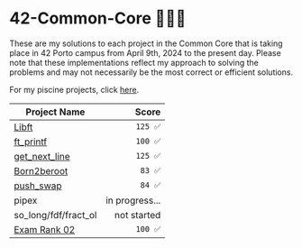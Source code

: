 # 42-Common-Core 👨🏻‍💻

These are my solutions to each project in the Common Core that is taking place in 42 Porto campus from April 9th, 2024 to the present day. Please note that these implementations reflect my approach to solving the problems and may not necessarily be the most correct or efficient solutions.

For my piscine projects, click [here](https://github.com/podefteza/42-C-Piscine).

| Project Name             |  Score  |
|-------------------------|--------:|
| [Libft](https://github.com/podefteza/libft)                   | `125 ✅`  |
| [ft_printf](https://github.com/podefteza/ft_printf)              |  `100 ✅`  |
| [get_next_line](https://github.com/podefteza/get_next_line)           |  `125 ✅`  |
| [Born2beroot](https://github.com/podefteza/Born2beRoot)           |  `83 ✅`  |
| [push_swap](https://github.com/podefteza/push_swap) |  `84 ✅`  |
| pipex | in progress... |
| so_long/fdf/fract_ol | not started |
| [Exam Rank 02](https://github.com/podefteza/exam-rank-02) | `100 ✅` |
